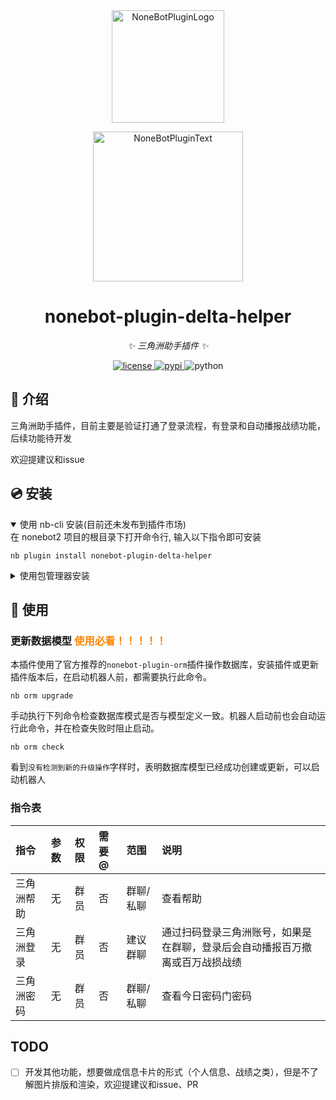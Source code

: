 <div align="center">
  <a href="https://v2.nonebot.dev/store"><img src="https://github.com/A-kirami/nonebot-plugin-template/blob/resources/nbp_logo.png" width="180" height="180" alt="NoneBotPluginLogo"></a>
  <br>
  <p><img src="https://github.com/A-kirami/nonebot-plugin-template/blob/resources/NoneBotPlugin.svg" width="240" alt="NoneBotPluginText"></p>
</div>

<div align="center">

# nonebot-plugin-delta-helper

_✨ 三角洲助手插件 ✨_


<a href="./LICENSE">
    <img src="https://img.shields.io/github/license/BraveCowardp/nonebot-plugin-delta-helper.svg" alt="license">
</a>
<a href="https://pypi.python.org/pypi/nonebot-plugin-delta-helper">
    <img src="https://img.shields.io/pypi/v/nonebot-plugin-delta-helper.svg" alt="pypi">
</a>
<img src="https://img.shields.io/badge/python-3.10+-blue.svg" alt="python">

</div>

## 📖 介绍

三角洲助手插件，目前主要是验证打通了登录流程，有登录和自动播报战绩功能，后续功能待开发

欢迎提建议和issue

## 💿 安装

<details open>
<summary>使用 nb-cli 安装(目前还未发布到插件市场)</summary>
在 nonebot2 项目的根目录下打开命令行, 输入以下指令即可安装

    nb plugin install nonebot-plugin-delta-helper

</details>

<details>
<summary>使用包管理器安装</summary>
在 nonebot2 项目的插件目录下, 打开命令行, 根据你使用的包管理器, 输入相应的安装命令

<details>
<summary>pip</summary>

    pip install nonebot-plugin-delta-helper
</details>
<details>
<summary>pdm</summary>

    pdm add nonebot-plugin-delta-helper
</details>
<details>
<summary>poetry</summary>

    poetry add nonebot-plugin-delta-helper
</details>
<details>
<summary>conda</summary>

    conda install nonebot-plugin-delta-helper
</details>

打开 nonebot2 项目根目录下的 `pyproject.toml` 文件, 在 `[tool.nonebot]` 部分追加写入

    plugins = ["nonebot_plugin_delta_helper"]

</details>

## 🎉 使用
### 更新数据模型 <font color=#fc8403 >使用必看！！！！！</font>
本插件使用了官方推荐的`nonebot-plugin-orm`插件操作数据库，安装插件或更新插件版本后，在启动机器人前，都需要执行此命令。
```shell
nb orm upgrade
```
手动执行下列命令检查数据库模式是否与模型定义一致。机器人启动前也会自动运行此命令，并在检查失败时阻止启动。
```shell
nb orm check
```
看到`没有检测到新的升级操作`字样时，表明数据库模型已经成功创建或更新，可以启动机器人
### 指令表
| 指令 | 参数 | 权限 | 需要@ | 范围 | 说明 |
|:----|:----|:----|:----|:----|:----|
| 三角洲帮助 | 无 | 群员 | 否 | 群聊/私聊 | 查看帮助 |
| 三角洲登录 | 无 | 群员 | 否 | 建议群聊 | 通过扫码登录三角洲账号，如果是在群聊，登录后会自动播报百万撤离或百万战损战绩 |
| 三角洲密码 | 无 | 群员 | 否 | 群聊/私聊 | 查看今日密码门密码 |

## TODO
- [ ] 开发其他功能，想要做成信息卡片的形式（个人信息、战绩之类），但是不了解图片排版和渲染，欢迎提建议和issue、PR